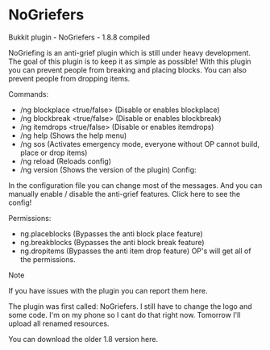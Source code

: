 # NoGriefers
Bukkit plugin - NoGriefers - 1.8.8 compiled

NoGriefing is an anti-grief plugin which is still under heavy development. The goal of this plugin is to keep it as simple as possible! With this plugin you can prevent people from breaking and placing blocks. You can also prevent people from dropping items.

Commands:

- /ng blockplace <true/false> (Disable or enables blockplace)
- /ng blockbreak <true/false> (Disable or enables blockbreak)
- /ng itemdrops <true/false> (Disable or enables itemdrops)
- /ng help (Shows the help menu)
- /ng sos (Activates emergency mode, everyone without OP cannot build, place or drop items)
- /ng reload (Reloads config)
- /ng version (Shows the version of the plugin)
Config:

In the configuration file you can change most of the messages. And you can manually enable / disable the anti-grief features. Click here to see the config!

Permissions:

- ng.placeblocks (Bypasses the anti block place feature)
- ng.breakblocks (Bypasses the anti block break feature)
- ng.dropitems (Bypasses the anti item drop feature)
OP's will get all of the permissions.

Note

If you have issues with the plugin you can report them here.

The plugin was first called: NoGriefers. I still have to change the logo and some code. I'm on my phone so I cant do that right now. Tomorrow I'll upload all renamed resources.

You can download the older 1.8 version here.
